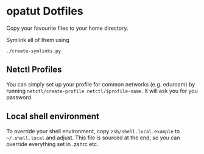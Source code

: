 # opatut Dotfiles

Copy your favourite files to your home directory.

Symlink all of them using

    ./create-symlinks.py

## Netctl Profiles

You can simply set up your profile for common networks (e.g. eduroam) by running `netctl/create-profile netctl/$profile-name`. It will ask you for you password.

## Local shell environment

To override your shell environment, copy `zsh/shell.local.example` to `~/.shell.local` and adjust. This file is sourced at the end, so you can override everything set in .zshrc etc.
